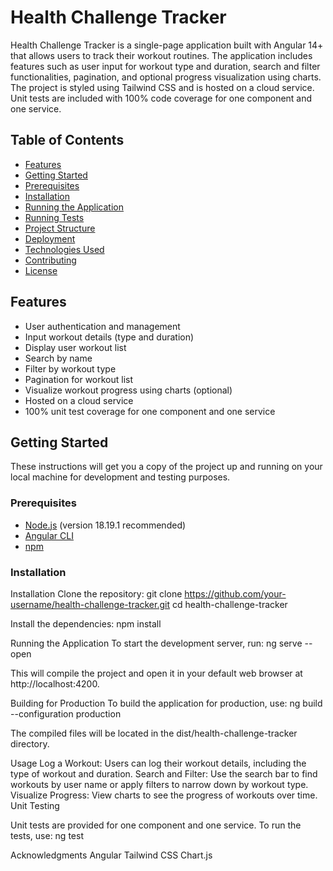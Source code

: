 # Health Challenge Tracker

Health Challenge Tracker is a single-page application built with Angular 14+ that allows users to track their workout routines. The application includes features such as user input for workout type and duration, search and filter functionalities, pagination, and optional progress visualization using charts. The project is styled using Tailwind CSS and is hosted on a cloud service. Unit tests are included with 100% code coverage for one component and one service.

## Table of Contents
- [Features](#features)
- [Getting Started](#getting-started)
- [Prerequisites](#prerequisites)
- [Installation](#installation)
- [Running the Application](#running-the-application)
- [Running Tests](#running-tests)
- [Project Structure](#project-structure)
- [Deployment](#deployment)
- [Technologies Used](#technologies-used)
- [Contributing](#contributing)
- [License](#license)

## Features
- User authentication and management
- Input workout details (type and duration)
- Display user workout list
- Search by name
- Filter by workout type
- Pagination for workout list
- Visualize workout progress using charts (optional)
- Hosted on a cloud service
- 100% unit test coverage for one component and one service

## Getting Started
These instructions will get you a copy of the project up and running on your local machine for development and testing purposes.

### Prerequisites
- [Node.js](https://nodejs.org/) (version 18.19.1 recommended)
- [Angular CLI](https://angular.io/cli)
- [npm](https://www.npmjs.com/)

### Installation
Installation
Clone the repository:
git clone https://github.com/your-username/health-challenge-tracker.git
cd health-challenge-tracker

Install the dependencies:
npm install

Running the Application
To start the development server, run:
ng serve --open

This will compile the project and open it in your default web browser at http://localhost:4200.

Building for Production
To build the application for production, use:
ng build --configuration production

The compiled files will be located in the dist/health-challenge-tracker directory.


Usage
Log a Workout: Users can log their workout details, including the type of workout and duration.
Search and Filter: Use the search bar to find workouts by user name or apply filters to narrow down by workout type.
Visualize Progress: View charts to see the progress of workouts over time.
Unit Testing


Unit tests are provided for one component and one service. To run the tests, use:
ng test

Acknowledgments
Angular
Tailwind CSS
Chart.js
